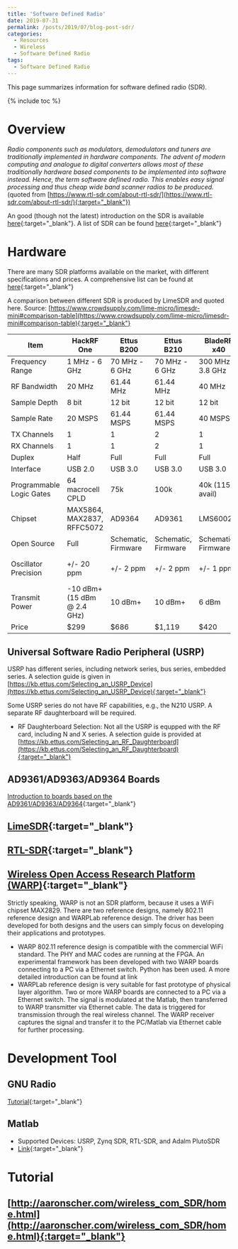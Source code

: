 ```yaml
---
title: 'Software Defined Radio'
date: 2019-07-31
permalink: /posts/2019/07/blog-post-sdr/
categories:
  - Resources
  - Wireless  
  - Software Defined Radio
tags:
  - Software Defined Radio
---
```


This page summarizes information for software defined radio (SDR).

{% include toc %}

# Overview
*Radio components such as modulators, demodulators and tuners are traditionally implemented in hardware components. The advent of modern computing and analogue to digital converters allows most of these traditionally hardware based components to be implemented into software instead. Hence, the term software defined radio. This enables easy signal processing and thus cheap wide band scanner radios to be produced.* (quoted from [https://www.rtl-sdr.com/about-rtl-sdr/](https://www.rtl-sdr.com/about-rtl-sdr/){:target="_blank"})

An good (though not the latest) introduction on the SDR is available [here](http://www.taylorkillian.com/2013/08/sdr-showdown-hackrf-vs-bladerf-vs-usrp.html){:target="_blank"}. A list of SDR can be found [here](https://www.rtl-sdr.com/roundup-software-defined-radios/){:target="_blank"}

# Hardware
There are many SDR platforms available on the market, with different specifications and prices. A comprehensive list can be found at [here](https://wiki.gnuradio.org/index.php/Hardware){:target="_blank"}

A comparison between different SDR is produced by LimeSDR and quoted here. Source: [https://www.crowdsupply.com/lime-micro/limesdr-mini#comparison-table](https://www.crowdsupply.com/lime-micro/limesdr-mini#comparison-table){:target="_blank"}

| Item                     | HackRF One                  | Ettus B200          | Ettus B210          | BladeRF x40         | RTL-SDR          | LimeSDR                           | LimeSDR Mini                        |
|--------------------------|-----------------------------|---------------------|---------------------|---------------------|------------------|-----------------------------------|-------------------------------------|
| Frequency Range          | 1 MHz - 6 GHz               | 70 MHz - 6 GHz      | 70 MHz - 6 GHz      | 300 MHz - 3.8 GHz   | 22 MHz - 2.2 GHz | 100 kHz - 3.8 GHz                 | 10 MHz - 3.5 GHz                    |
| RF Bandwidth             | 20 MHz                      | 61.44 MHz           | 61.44 MHz           | 40 MHz              | 3.2 MHz          | 61.44 MHz                         | 30.72 MHz                           |
| Sample Depth             | 8 bit                       | 12 bit              | 12 bit              | 12 bit              | 8 bit            | 12 bit                            | 12 bit                              |
| Sample Rate              | 20 MSPS                     | 61.44 MSPS          | 61.44 MSPS          | 40 MSPS             | 3.2 MSPS         | 61.44 MSPS                        | 30.72MSPS                           |
| TX Channels              | 1                           | 1                   | 2                   | 1                   | 0                | 2                                 | 1                                   |
| RX Channels              | 1                           | 1                   | 2                   | 1                   | 1                | 2                                 | 1                                   |
| Duplex                   | Half                        | Full                | Full                | Full                | N/A              | Full                              | Full                                |
| Interface                | USB 2.0                     | USB 3.0             | USB 3.0             | USB 3.0             | USB 2.0          | USB 3.0                           | USB 3.0                             |
| Programmable Logic Gates | 64 macrocell CPLD           | 75k                 | 100k                | 40k (115k avail)    | N/A              | 40k                               | 16K                                 |
| Chipset                  | MAX5864, MAX2837, RFFC5072  | AD9364              | AD9361              | LMS6002M            | RTL2832U         | LMS7002M                          | LMS7002M                            |
| Open Source              | Full                        | Schematic, Firmware | Schematic, Firmware | Schematic, Firmware | No               | Full                              | Full                                |
| Oscillator Precision     | +/- 20 ppm                  | +/- 2 ppm           | +/- 2 ppm           | +/- 1 ppm           | ?                | +/-1 ppm initial, +/-4 ppm stable | +/- 1 ppm initial, +/- 4 ppm stable |
| Transmit Power           | -10 dBm+ (15 dBm @ 2.4 GHz) | 10 dBm+             | 10 dBm+             | 6 dBm               | N/A              | max 10 dBm (depending on freq.)   | max 10 dBm (depending on freq.)     |
| Price                    | $299                        | $686                | $1,119              | $420                | ~$10             | $299                              | $159                                |



## Universal Software Radio Peripheral (USRP)
USRP has different series, including network series, bus series, embedded series. A selection guide is given in [https://kb.ettus.com/Selecting_an_USRP_Device](https://kb.ettus.com/Selecting_an_USRP_Device){:target="_blank"}

Some USRP series do not have RF capabilities, e.g., the N210 USRP. A separate RF daughterboard will be required.
* RF Daughterboard Selection: Not all the USRP is equpped with the RF card, including N and X series. A selection guide is provided at [https://kb.ettus.com/Selecting_an_RF_Daughterboard](https://kb.ettus.com/Selecting_an_RF_Daughterboard){:target="_blank"}

## AD9361/AD9363/AD9364 Boards
[Introduction to boards based on the AD9361/AD9363/AD9364](https://wiki.analog.com/resources/eval/user-guides/ad-fmcomms2-ebz/introduction){:target="_blank"}

## [LimeSDR](https://www.crowdsupply.com/lime-micro/limesdr){:target="_blank"}

## [RTL-SDR](https://www.rtl-sdr.com/about-rtl-sdr/){:target="_blank"}

## [Wireless Open Access Research Platform (WARP)](http://warpproject.org/trac){:target="_blank"}
Strictly speaking, WARP is not an SDR platform, because it uses a WiFi chipset MAX2829. There are two reference designs, namely 802.11 reference design and WARPLab reference design. The driver has been developed for both designs and the users can simply focus on developing their applications and prototypes.
* WARP 802.11 reference design is compatible with the commercial WiFi standard. The PHY and MAC codes are running at the FPGA. An experimental framework has been developed with two WARP boards connecting to a PC via a Ethernet switch. Python has been used. A more detailed introduction can be found at link
* WARPLab reference design is very suitable for fast prototype of physical layer algorithm. Two or more WARP boards are connected to a PC via a Ethernet switch.  The signal is modulated at the Matlab, then transferred to WARP transmitter via Ethernet cable. The data is triggered for transmission through the real wireless channel. The WARP receiver captures the signal and transfer it to the PC/Matlab via Ethernet cable for further processing.

# Development Tool

## GNU Radio
[Tutorial](https://wiki.gnuradio.org/index.php/Tutorials){:target="_blank"}

## Matlab
* Supported Devices: USRP, Zynq SDR, RTL-SDR, and Adalm PlutoSDR
* [Link](https://uk.mathworks.com/discovery/sdr.html){:target="_blank"}


# Tutorial
## [http://aaronscher.com/wireless_com_SDR/home.html](http://aaronscher.com/wireless_com_SDR/home.html){:target="_blank"}


